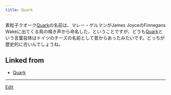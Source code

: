 ```yaml
---
title: Quark
---
```

素粒子クオーク[Quark](/Quark)の名前は、マレー・ゲルマンがJames JoyceのFinnegans Wakeに出てくる鳥の鳴き声から命名した、ということですが、どうも[Quark](/Quark)という言葉自体はドイツのチーズの名前として昔からあったみたいです。どっちが歴史的に古いんでしょうね。





## Linked from

* [Quark](/Quark)


----

[Edit](https://github.com/vitroid/vitroid.github.io/edit/master/MD/Quark.md)

